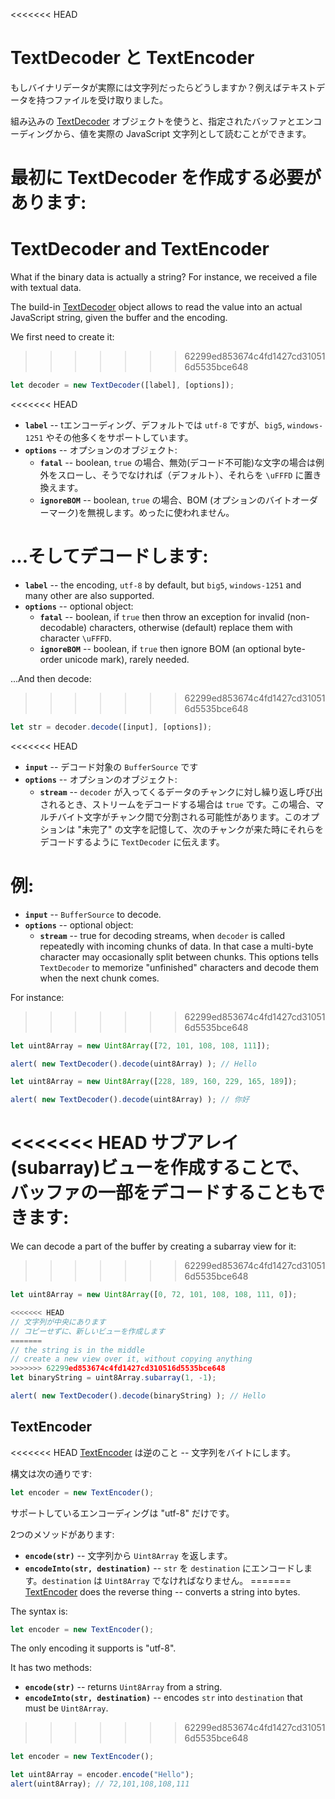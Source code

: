 <<<<<<< HEAD
# TextDecoder と TextEncoder

もしバイナリデータが実際には文字列だったらどうしますか？例えばテキストデータを持つファイルを受け取りました。

組み込みの [TextDecoder](https://encoding.spec.whatwg.org/#interface-textdecoder) オブジェクトを使うと、指定されたバッファとエンコーディングから、値を実際の JavaScript 文字列として読むことができます。

最初に TextDecoder を作成する必要があります:
=======
# TextDecoder and TextEncoder

What if the binary data is actually a string? For instance, we received a file with textual data.

The build-in [TextDecoder](https://encoding.spec.whatwg.org/#interface-textdecoder) object allows to read the value into an actual JavaScript string, given the buffer and the encoding.

We first need to create it:
>>>>>>> 62299ed853674c4fd1427cd310516d5535bce648
```js
let decoder = new TextDecoder([label], [options]);
```

<<<<<<< HEAD
- **`label`** -- tエンコーディング、デフォルトでは `utf-8` ですが、`big5`, `windows-1251` やその他多くをサポートしています。
- **`options`** -- オプションのオブジェクト:
  - **`fatal`** -- boolean, `true` の場合、無効(デコード不可能)な文字の場合は例外をスローし、そうでなければ（デフォルト）、それらを `\uFFFD` に置き換えます。
  - **`ignoreBOM`** -- boolean, `true` の場合、BOM (オプションのバイトオーダーマーク)を無視します。めったに使われません。

...そしてデコードします:
=======
- **`label`** -- the encoding, `utf-8` by default, but `big5`, `windows-1251` and many other are also supported.
- **`options`** -- optional object:
  - **`fatal`** -- boolean, if `true` then throw an exception for invalid (non-decodable) characters, otherwise (default) replace them with character `\uFFFD`.
  - **`ignoreBOM`** -- boolean, if `true` then ignore BOM (an optional byte-order unicode mark), rarely needed.

...And then decode:
>>>>>>> 62299ed853674c4fd1427cd310516d5535bce648

```js
let str = decoder.decode([input], [options]);
```

<<<<<<< HEAD
- **`input`** -- デコード対象の `BufferSource` です
- **`options`** -- オプションのオブジェクト:
  - **`stream`** -- `decoder` が入ってくるデータのチャンクに対し繰り返し呼び出されるとき、ストリームをデコードする場合は `true` です。この場合、マルチバイト文字がチャンク間で分割される可能性があります。このオプションは "未完了" の文字を記憶して、次のチャンクが来た時にそれらをデコードするように `TextDecoder` に伝えます。

例:
=======
- **`input`** -- `BufferSource` to decode.
- **`options`** -- optional object:
  - **`stream`** -- true for decoding streams, when `decoder` is called repeatedly with incoming chunks of data. In that case a multi-byte character may occasionally split between chunks. This options tells `TextDecoder` to memorize "unfinished" characters and decode them when the next chunk comes.

For instance:
>>>>>>> 62299ed853674c4fd1427cd310516d5535bce648

```js run
let uint8Array = new Uint8Array([72, 101, 108, 108, 111]);

alert( new TextDecoder().decode(uint8Array) ); // Hello
```


```js run
let uint8Array = new Uint8Array([228, 189, 160, 229, 165, 189]);

alert( new TextDecoder().decode(uint8Array) ); // 你好
```

<<<<<<< HEAD
サブアレイ(subarray)ビューを作成することで、バッファの一部をデコードすることもできます:
=======
We can decode a part of the buffer by creating a subarray view for it:
>>>>>>> 62299ed853674c4fd1427cd310516d5535bce648


```js run
let uint8Array = new Uint8Array([0, 72, 101, 108, 108, 111, 0]);

<<<<<<< HEAD
// 文字列が中央にあります
// コピーせずに、新しいビューを作成します
=======
// the string is in the middle
// create a new view over it, without copying anything
>>>>>>> 62299ed853674c4fd1427cd310516d5535bce648
let binaryString = uint8Array.subarray(1, -1);

alert( new TextDecoder().decode(binaryString) ); // Hello
```

## TextEncoder

<<<<<<< HEAD
[TextEncoder](https://encoding.spec.whatwg.org/#interface-textencoder) は逆のこと -- 文字列をバイトにします。

構文は次の通りです:

```js run
let encoder = new TextEncoder();
```

サポートしているエンコーディングは "utf-8" だけです。

2つのメソッドがあります:
- **`encode(str)`** -- 文字列から `Uint8Array` を返します。
- **`encodeInto(str, destination)`** -- `str` を `destination` にエンコードします。`destination` は `Uint8Array` でなければなりません。
=======
[TextEncoder](https://encoding.spec.whatwg.org/#interface-textencoder) does the reverse thing -- converts a string into bytes.

The syntax is:

```js
let encoder = new TextEncoder();
```

The only encoding it supports is "utf-8".

It has two methods:
- **`encode(str)`** -- returns `Uint8Array` from a string.
- **`encodeInto(str, destination)`** -- encodes `str` into `destination` that must be `Uint8Array`.
>>>>>>> 62299ed853674c4fd1427cd310516d5535bce648

```js run
let encoder = new TextEncoder();

let uint8Array = encoder.encode("Hello");
alert(uint8Array); // 72,101,108,108,111
```
